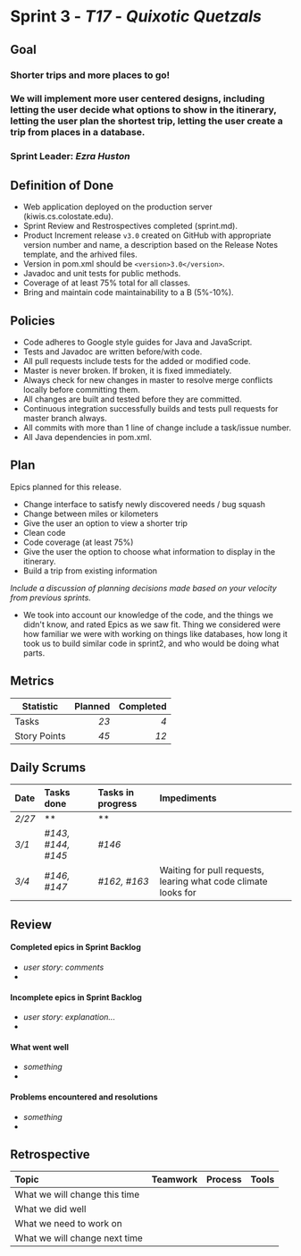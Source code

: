 # Sprint 3 - *T17* - *Quixotic Quetzals*

## Goal

### Shorter trips and more places to go!
### We will implement more user centered designs, including letting the user decide what options to show in the itinerary, letting the user plan the shortest trip, letting the user create a trip from places in a database. 
### Sprint Leader: *Ezra Huston*

## Definition of Done

* Web application deployed on the production server (kiwis.cs.colostate.edu).
* Sprint Review and Restrospectives completed (sprint.md).
* Product Increment release `v3.0` created on GitHub with appropriate version number and name, a description based on the Release Notes template, and the arhived files.
* Version in pom.xml should be `<version>3.0</version>`.
* Javadoc and unit tests for public methods.
* Coverage of at least 75% total for all classes.
* Bring and maintain code maintainability to a B (5%-10%).


## Policies

* Code adheres to Google style guides for Java and JavaScript.
* Tests and Javadoc are written before/with code.  
* All pull requests include tests for the added or modified code.
* Master is never broken.  If broken, it is fixed immediately.
* Always check for new changes in master to resolve merge conflicts locally before committing them.
* All changes are built and tested before they are committed.
* Continuous integration successfully builds and tests pull requests for master branch always.
* All commits with more than 1 line of change include a task/issue number.
* All Java dependencies in pom.xml.

## Plan

Epics planned for this release.

* Change interface to satisfy newly discovered needs / bug squash
* Change between miles or kilometers
* Give the user an option to view a shorter trip
* Clean code
* Code coverage (at least 75%)
* Give the user the option to choose what information to display in the itinerary.
* Build a trip from existing information

*Include a discussion of planning decisions made based on your velocity from previous sprints.*
* We took into account our knowledge of the code, and the things we didn't know, and rated Epics as we saw fit. Thing we considered were how familiar we were with working on things like databases, how long it took us to build similar code in sprint2, and who would be doing what parts. 

## Metrics

Statistic | Planned | Completed
--- | ---: | ---:
Tasks |  *23*   | *4* 
Story Points |  *45*  | *12* 

## Daily Scrums

Date | Tasks done  | Tasks in progress | Impediments 
:--- | :--- | :--- | :--- 
*2/27* | ** | ** | 
*3/1* | *#143, #144, #145* | *#146* | 
*3/4* | *#146, #147*| *#162, #163* | Waiting for pull requests, learing what code climate looks for
 

## Review

#### Completed epics in Sprint Backlog 
* *user story*:  *comments*
* 

#### Incomplete epics in Sprint Backlog 
* *user story*: *explanation...*
*

#### What went well
* *something*
*

#### Problems encountered and resolutions
* *something*
*

## Retrospective

Topic | Teamwork | Process | Tools
:--- | :--- | :--- | :---
What we will change this time |  |  | 
What we did well |  |  | 
What we need to work on |  |  |
What we will change next time |  |  | 
